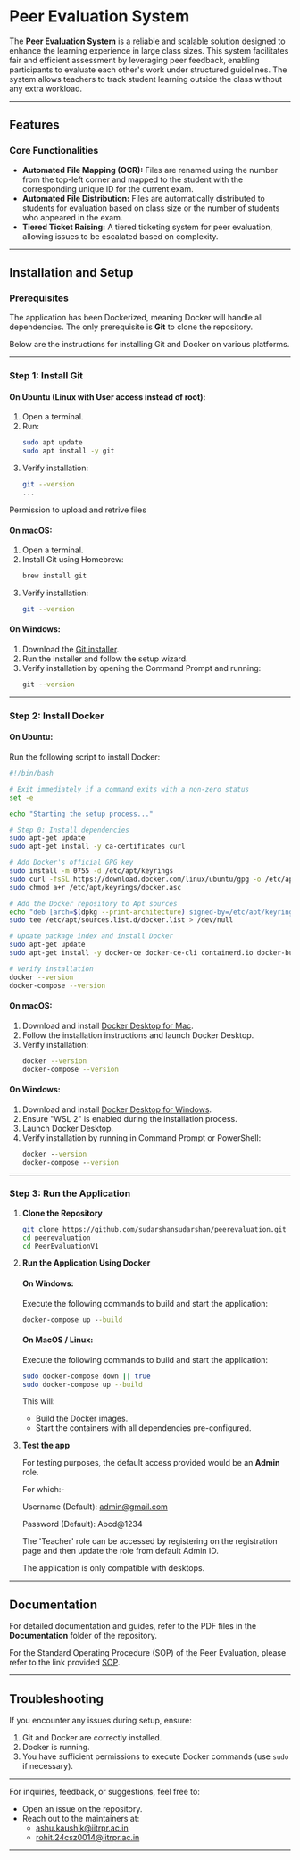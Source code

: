 # Peer Evaluation System

The **Peer Evaluation System** is a reliable and scalable solution designed to enhance the learning experience in large class sizes. This system facilitates fair and efficient assessment by leveraging peer feedback, enabling participants to evaluate each other's work under structured guidelines. The system allows teachers to track student learning outside the class without any extra workload.

---

## Features

### Core Functionalities
* **Automated File Mapping (OCR):** Files are renamed using the number from the top-left corner and mapped to the student with the corresponding unique ID for the current exam.
* **Automated File Distribution:** Files are automatically distributed to students for evaluation based on class size or the number of students who appeared in the exam.
* **Tiered Ticket Raising:** A tiered ticketing system for peer evaluation, allowing issues to be escalated based on complexity.

---

## Installation and Setup

### Prerequisites
The application has been Dockerized, meaning Docker will handle all dependencies. The only prerequisite is **Git** to clone the repository.

Below are the instructions for installing Git and Docker on various platforms.

---

### Step 1: Install Git

#### On Ubuntu (Linux with User access instead of root):
1. Open a terminal.
2. Run:
   ```bash
   sudo apt update
   sudo apt install -y git
   ```
3. Verify installation:
   ```bash
   git --version
   ...
Permission to upload and retrive files   

#### On macOS:
1. Open a terminal.
2. Install Git using Homebrew:
   ```bash
   brew install git
   ```
3. Verify installation:
   ```bash
   git --version
   ```
#### On Windows:
1. Download the [Git installer](https://git-scm.com/downloads).
2. Run the installer and follow the setup wizard.
3. Verify installation by opening the Command Prompt and running:
   ```cmd
   git --version
   ```

---

### Step 2: Install Docker

#### On Ubuntu:
Run the following script to install Docker:
```bash
#!/bin/bash

# Exit immediately if a command exits with a non-zero status
set -e

echo "Starting the setup process..."

# Step 0: Install dependencies
sudo apt-get update
sudo apt-get install -y ca-certificates curl

# Add Docker's official GPG key
sudo install -m 0755 -d /etc/apt/keyrings
sudo curl -fsSL https://download.docker.com/linux/ubuntu/gpg -o /etc/apt/keyrings/docker.asc
sudo chmod a+r /etc/apt/keyrings/docker.asc

# Add the Docker repository to Apt sources
echo "deb [arch=$(dpkg --print-architecture) signed-by=/etc/apt/keyrings/docker.asc] https://download.docker.com/linux/ubuntu $(. /etc/os-release && echo "$VERSION_CODENAME") stable" | \
sudo tee /etc/apt/sources.list.d/docker.list > /dev/null

# Update package index and install Docker
sudo apt-get update
sudo apt-get install -y docker-ce docker-ce-cli containerd.io docker-buildx-plugin docker-compose-plugin

# Verify installation
docker --version
docker-compose --version
```

#### On macOS:
1. Download and install [Docker Desktop for Mac](https://www.docker.com/products/docker-desktop/).
2. Follow the installation instructions and launch Docker Desktop.
3. Verify installation:
   ```bash
   docker --version
   docker-compose --version
   ```

#### On Windows:
1. Download and install [Docker Desktop for Windows](https://www.docker.com/products/docker-desktop/).
2. Ensure "WSL 2" is enabled during the installation process.
3. Launch Docker Desktop.
4. Verify installation by running in Command Prompt or PowerShell:
   ```cmd
   docker --version
   docker-compose --version
   ```

---

### Step 3: Run the Application

1. **Clone the Repository**
   ```bash
   git clone https://github.com/sudarshansudarshan/peerevaluation.git
   cd peerevaluation
   cd PeerEvaluationV1
   ```

2. **Run the Application Using Docker**

   #### On Windows:

   Execute the following commands to build and start the application:
   ```cmd
   docker-compose up --build
   ```

   #### On MacOS / Linux:


   Execute the following commands to build and start the application:
   ```bash
   sudo docker-compose down || true
   sudo docker-compose up --build
   ```

   This will:
   - Build the Docker images.
   - Start the containers with all dependencies pre-configured.

3. **Test the app**

   For testing purposes, the default access provided would be an **Admin** role.
   
   For which:-
   
   Username (Default): admin@gmail.com
   
   Password (Default): Abcd@1234

   The 'Teacher' role can be accessed by registering on the registration page and then update the role from default Admin ID.

   The application is only compatible with desktops.

---

## Documentation
For detailed documentation and guides, refer to the PDF files in the **Documentation** folder of the repository.

For the Standard Operating Procedure (SOP) of the Peer Evaluation, please refer to the link provided [SOP](https://github.com/sudarshansudarshan/peerevaluation/blob/main/Documentation/SOP_Peer_Evaluation.pdf).

---

## Troubleshooting

If you encounter any issues during setup, ensure:
1. Git and Docker are correctly installed.
2. Docker is running.
3. You have sufficient permissions to execute Docker commands (use `sudo` if necessary).

---

For inquiries, feedback, or suggestions, feel free to:
* Open an issue on the repository.
* Reach out to the maintainers at:
  - ashu.kaushik@iitrpr.ac.in
  - rohit.24csz0014@iitrpr.ac.in

--- 
